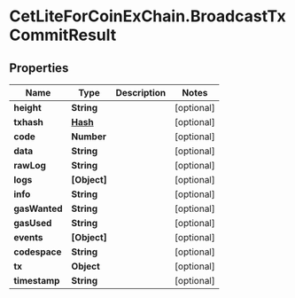 # CetLiteForCoinExChain.BroadcastTxCommitResult

## Properties
Name | Type | Description | Notes
------------ | ------------- | ------------- | -------------
**height** | **String** |  | [optional] 
**txhash** | [**Hash**](Hash.md) |  | [optional] 
**code** | **Number** |  | [optional] 
**data** | **String** |  | [optional] 
**rawLog** | **String** |  | [optional] 
**logs** | **[Object]** |  | [optional] 
**info** | **String** |  | [optional] 
**gasWanted** | **String** |  | [optional] 
**gasUsed** | **String** |  | [optional] 
**events** | **[Object]** |  | [optional] 
**codespace** | **String** |  | [optional] 
**tx** | **Object** |  | [optional] 
**timestamp** | **String** |  | [optional] 

